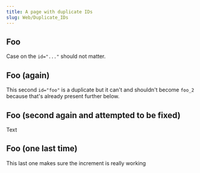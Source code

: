 ```yaml
---
title: A page with duplicate IDs
slug: Web/Duplicate_IDs
---
```

## Foo

Case on the `id="..."` should not matter.

## Foo (again)

This second `id="foo"` is a duplicate but it can't and shouldn't
become `foo_2` because that's already present further below.

## Foo (second again and attempted to be fixed)

Text

## Foo (one last time)

This last one makes sure the increment is really working
